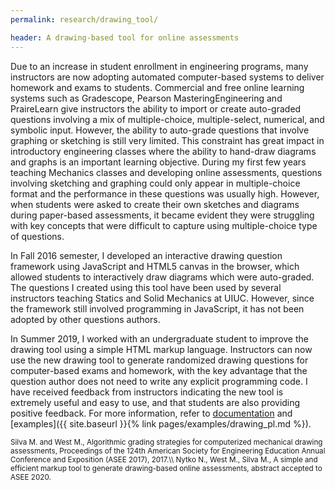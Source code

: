 ```yaml
---
permalink: research/drawing_tool/

header: A drawing-based tool for online assessments
---
```


Due to an increase in student enrollment in engineering programs, many instructors are now adopting automated computer-based systems to deliver homework and exams to students. Commercial and free online learning systems such as Gradescope, Pearson MasteringEngineering and PraireLearn give instructors the ability to import or create auto-graded questions involving a mix of multiple-choice, multiple-select, numerical, and symbolic input. However, the ability to auto-grade questions that involve graphing or sketching is still very limited. This constraint has great impact in introductory engineering classes where the ability to hand-draw diagrams and graphs is an important learning objective. During my first few years teaching Mechanics classes and developing online assessments, questions involving sketching and graphing could only appear in multiple-choice format and the performance in these questions was usually high. However, when students were asked to create their own sketches and diagrams during paper-based assessments, it became evident they were struggling with key concepts that were difficult to capture using multiple-choice type of questions.


In Fall 2016 semester, I developed an interactive drawing question framework using JavaScript and HTML5 canvas in the browser, which allowed students to interactively draw diagrams which were auto-graded. The questions I created using this tool have been used by several instructors teaching Statics and Solid Mechanics at UIUC. However, since the framework still involved programming in JavaScript, it has not been adopted by other questions authors.

 In Summer 2019, I worked with an undergraduate student to improve the drawing tool using a simple HTML markup language. Instructors can now use the new drawing tool to generate randomized drawing questions for computer-based exams and homework, with the key advantage that the question author does not need to write any explicit programming code. I have received feedback from instructors indicating the new tool is extremely useful and easy to use, and that students are also providing positive feedback. For more information, refer to [documentation](https://prairielearn.readthedocs.io/en/latest/pl-drawing/) and [examples]({{ site.baseurl }}{% link pages/examples/drawing_pl.md %}).


<small>
Silva M. and West M., Algorithmic grading strategies for computerized mechanical drawing assessments, Proceedings of the 124th American Society for Engineering Education Annual Conference and Exposition (ASEE 2017), 2017.\\
Nytko N., West M., Silva M., A simple and efficient markup tool to generate drawing-based online assessments, abstract accepted to ASEE 2020.
</small>
